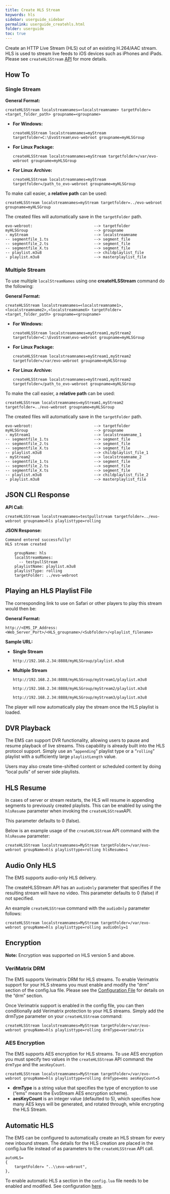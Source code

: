 ```yaml
---
title: Create HLS Stream
keywords: hls
sidebar: userguide_sidebar
permalink: userguide_createhls.html
folder: userguide
toc: true
---
```


Create an HTTP Live Stream (HLS) out of an existing H.264/AAC stream.  HLS is used to stream live feeds to iOS devices such as iPhones and iPads. Please see `createHLSStream` [API]() for more details.



## How To

### Single Stream

**General Format:**

```
createHLSStream localstreamnames=<localstreamname> targetFolder=<target_folder_path> groupname=<groupname>

```

- **For Windows:**

  ```
  createHLSStream localstreamnames=myStream targetfolder=C:\EvoStream\evo-webroot groupname=myHLSGroup
  ```


- **For Linux Package:**

  ```
  createHLSStream localstreamnames=myStream targetfolder=/var/evo-webroot groupname=myHLSGroup
  ```

- **For Linux Archive:**

  ```
  createHLSStream localstreamnames=myStream targetfolder=/path_to_evo-webroot groupname=myHLSGroup
  ```

To make call easier, a **relative path** can be used:

```
createHLSStream localstreamnames=myStream targetfolder=../evo-webroot groupname=myHLSGroup
```

The created files will automatically save in the `targetFolder` path.

```
evo-webroot:                           --> targetfolder
myHLSGroup                             --> groupname
- myStream                             --> localstreamname
-- segmentfile_1.ts                    --> segment_file
-- segmentfile_2.ts                    --> segment_file
-- segmentfile_X.ts                    --> segment_file
-- playlist.m3u8                       --> childplaylist_file
- playlist.m3u8                        --> masterplaylist_file

```



### Multiple Stream

To use multiple `localStreamNames` using one **createHLSStream** command do the following:

**General Format:**

```
createHLSStream localstreamnames=<localstreamname1>,<localstreamname2>,<localstreamnameX> targetFolder=<target_folder_path> groupname=<groupname>

```

- **For Windows:**

  ```
  createHLSStream localstreamnames=myStream1,myStream2  targetfolder=C:\EvoStream\evo-webroot groupname=myHLSGroup
  ```

- **For Linux Package:**

  ```
  createHLSStream localstreamnames=myStream1,myStream2  targetfolder=/var/evo-webroot groupname=myHLSGroup
  ```

- **For Linux Archive:**

  ```
  createHLSStream localstreamnames=myStream1,myStream2  targetfolder=/path_to_evo-webroot groupname=myHLSGroup
  ```

To make the call easier, a **relative path** can be used:

```
createHLSStream localstreamnames=myStream1,myStream2  targetfolder=../evo-webroot groupname=myHLSGroup
```

The created files will automatically save in the `targetFolder` path.

```
evo-webroot:                           --> targetfolder
myHLSGroup                             --> groupname
- myStream1                            --> localstreamname_1
-- segmentfile_1.ts                    --> segment_file
-- segmentfile_2.ts                    --> segment_file
-- segmentfile_X.ts                    --> segment_file
-- playlist.m3u8                       --> childplaylist_file_1
- myStream2                            --> localstreamname_2
-- segmentfile_1.ts                    --> segment_file
-- segmentfile_2.ts                    --> segment_file
-- segmentfile_X.ts                    --> segment_file
-- playlist.m3u8                       --> childplaylist_file_2
- playlist.m3u8                        --> masterplaylist_file
```



## JSON CLI Response

**API Call:**

```
createHLSStream localstreamnames=testpullstream targetfolder=../evo-webroot groupname=hls playlisttype=rolling
```

**JSON Response:**

```
Command entered successfully!
HLS stream created

    groupName: hls
    localStreamNames:
      -- testpullStream
    playlistName: playlist.m3u8
    playlistType: rolling
    targetFolder: ../evo-webroot
```



## Playing an HLS Playlist File

The corresponding link to use on Safari or other players to play this stream would then be:

**General Format:**

```
http://<EMS_IP_Address:<Web_Server_Port>/<HLS_groupname>/<Subfolder>/<playlist_filename>
```

**Sample URL:**

- **Single Stream**

  ```
  http://192.168.2.34:8888/myHLSGroup/playlist.m3u8
  ```


- **Multiple Stream**

  ```
  http://192.168.2.34:8888/myHLSGroup/myStream1/playlist.m3u8
  ```

  ```
  http://192.168.2.34:8888/myHLSGroup/myStream2/playlist.m3u8
  ```

  ```
  http://192.168.2.34:8888/myHLSGroup/myStream3/playlist.m3u8
  ```

The player will now automatically play the stream once the HLS playlist is loaded.



## DVR Playback

The EMS can support DVR functionality, allowing users to pause and resume playback of live streams. This capability is already built into the HLS protocol support. Simply use an “`appending`” playlist type or a “`rolling`” playlist with a sufficiently large `playlistLength` value.

Users may also create time-shifted content or scheduled content by doing “local pulls” of server side playlists.



## HLS Resume

In cases of server or stream restarts, the HLS will resume in appending segments to previously created playlists. This can be enabled by using the `hlsResume` parameter when invoking the `createHLSStream`API.

This parameter defaults to 0 (false).

Below is an example usage of the `createHLSStream` API command with the `hlsResume` parameter:

```
createHLSStream localstreamnames=MyStream targetFolder=/var/evo-webroot groupName=hls playlisttype=rolling hlsResume=1
```



## Audio Only HLS

The EMS supports audio-only HLS delivery.

The createHLSStream API has an `audioOnly` parameter that specifies if the resulting stream will have no video. This parameter defaults to 0 (false) if not specified.

An example `createHLSStream` command with the `audioOnly` parameter follows:

```
createHLSStream localstreamnames=MyStream targetFolder=/var/evo-webroot groupName=hls playlisttype=rolling audioOnly=1

```



## Encryption

**Note:** Encryption was supported on HLS version 5 and above.



### VeriMatrix DRM

The EMS supports Verimatrix DRM for HLS streams. To enable Verimatrix support for your HLS streams you must enable and modify the “drm” section of the config.lua file. Please see the [Configuration File]() for details on the “drm” section.

Once Verimatrix support is enabled in the config file, you can then conditionally add Verimatrix protection to your HLS streams. Simply add the drmType parameter on your `createHLSStream`  command:

```
createHLSStream localstreamnames=MyStream targetFolder=/var/evo-webroot groupName=hls playlisttype=rolling drmType=verimatrix	
```



### AES Encryption

The EMS supports AES encryption for HLS streams. To use AES encryption you must specify two values in the `createHLSStream` API command: the `drmType` and the `aesKeyCount`.

```
createHLSStream localstreamnames=MyStream targetFolder=/var/evo-webroot groupName=hls playlisttype=rolling drmType=ems aesKeyCount=5
```

- **drmType** is a string value that specifies the type of encryption to use (“ems” means the EvoStream AES encryption scheme).
- **aesKeyCount** is an integer value (defaulted to 5), which specifies how many AES keys will be generated, and rotated through, while encrypting the HLS Stream.



## Automatic HLS

The EMS can be configured to automatically create an HLS stream for every new inbound stream. The details for the HLS creation are placed in the config.lua file instead of as parameters to the `createHLSStream` API call.

```
autoHLS=
{
    targetFolder= "..\\evo-webroot",
},
```

To enable automatic HLS a section in the `config.lua` file needs to be enabled and modified. See configuration  [here](userguide_config.html#autoDASH/HLS/HDS/MSS).